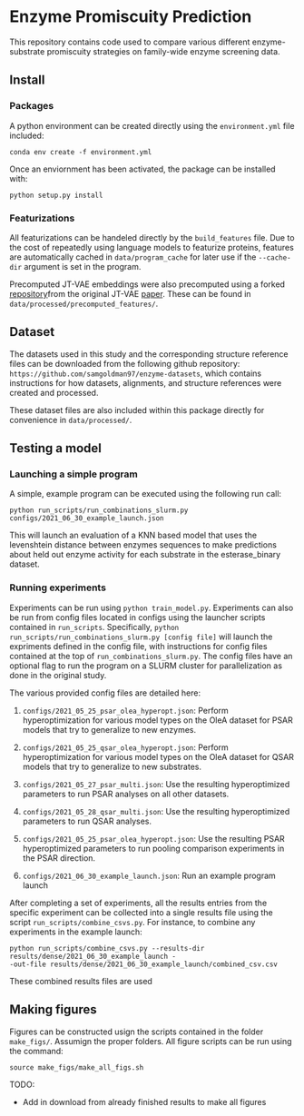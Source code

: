 # Enzyme Promiscuity Prediction

This repository contains code used to compare various different enzyme-substrate promiscuity strategies on family-wide enzyme screening data. 


## Install

### Packages

A python environment can be created directly using the `environment.yml` file included:

`conda env create -f environment.yml`

Once an enviornment has been activated, the package can be installed with:

`python setup.py install`

### Featurizations 

All featurizations can be handeled directly by the `build_features` file. Due to the cost of repeatedly using language models to featurize proteins, features are automatically cached in `data/program_cache` for later use if the `--cache-dir` argument is set in the program. 

Precomputed JT-VAE embeddings were also precomputed using a forked [repository](https://github.com/samgoldman97/icml18-jtnn)from the original JT-VAE [paper](https://arxiv.org/abs/1802.04364). These can be found in `data/processed/precomputed_features/`. 

## Dataset

The datasets used in this study and the corresponding structure reference files can be downloaded from the following github repository: `https://github.com/samgoldman97/enzyme-datasets`, which contains instructions for how datasets, alignments, and structure references were created and processed. 

These dataset files are also included within this package directly for convenience in `data/processed/`. 

## Testing a model

### Launching a simple program

A simple, example program can be executed using the following run call:

```
python run_scripts/run_combinations_slurm.py configs/2021_06_30_example_launch.json
```

This will launch an evaluation of a KNN based model that uses the levenshtein distance between enzymes sequences to make predictions about held out enzyme activity for each substrate in the esterase_binary dataset. 

### Running experiments


Experiments can be run using `python train_model.py`. Experiments can also be run from config files located in configs using the launcher scripts contained in `run_scripts`. Specifically, `python run_scripts/run_combinations_slurm.py [config file]` will launch the expriments defined in the config file, with instructions for config files contained at the top of `run_combinations_slurm.py`. The config files have an optional flag to run the program on a SLURM cluster for parallelization as done in the original study. 

The various provided config files are detailed here: 

1. `configs/2021_05_25_psar_olea_hyperopt.json`: Perform hyperoptimization for various model types on the OleA dataset for PSAR models that try to generalize to new enzymes.  

2. `configs/2021_05_25_qsar_olea_hyperopt.json`: Perform hyperoptimization for various model types on the OleA dataset for QSAR models that try to generalize to new substrates.   

3. `configs/2021_05_27_psar_multi.json`: Use the resulting hyperoptimized parameters to run PSAR analyses on all other datasets.  

4. `configs/2021_05_28_qsar_multi.json`: Use the resulting hyperoptimized parameters to run QSAR analyses.

5. `configs/2021_05_25_psar_olea_hyperopt.json`: Use the resulting PSAR hyperoptimized parameters to run pooling comparison experiments in the PSAR direction.  

6. `configs/2021_06_30_example_launch.json`: Run an example program launch


After completing a set of experiments, all the results entries from the specific experiment can be collected into a single results file using the script `run_scripts/combine_csvs.py`. For instance, to combine any experiments in the example launch: 

```
python run_scripts/combine_csvs.py --results-dir results/dense/2021_06_30_example_launch -
-out-file results/dense/2021_06_30_example_launch/combined_csv.csv
```

These combined results files are used 

## Making figures

Figures can be constructed usign the scripts contained in the folder `make_figs/`. Assumign the proper folders. All figure scripts can be run using the command: 

```
source make_figs/make_all_figs.sh
```

TODO: 
- Add in download from already finished results to make all figures